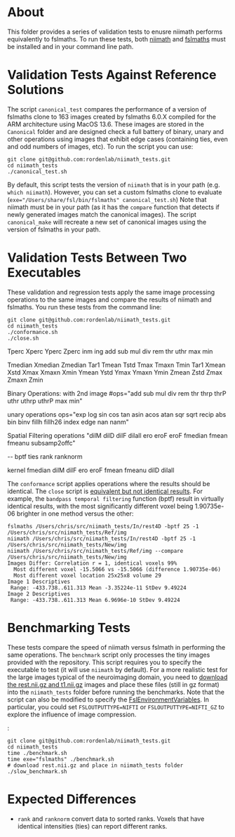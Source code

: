 # About

This folder provides a series of validation tests to enusre niimath performs equivalently to fslmaths. To run these tests, both [niimath](https://github.com/rordenlab/niimath) and [fslmaths](https://fsl.fmrib.ox.ac.uk/fsl/fslwiki/FslInstallation) must be installed and in your command line path.

# Validation Tests Against Reference Solutions

The script `canonical_test` compares the performance of a version of fslmaths clone to 163 images created by fslmaths 6.0.X compiled for the ARM architecture using MacOS 13.6. These images are stored in the `Canonical` folder and are designed check a full battery of binary, unary and other operations using images that exhibit edge cases (containing ties, even and odd numbers of images, etc). To run the script you can use: 

```
git clone git@github.com:rordenlab/niimath_tests.git
cd niimath_tests
./canonical_test.sh
```

By default, this script tests the version of `niimath` that is in your path (e.g. `which niimath`). However, you can set a custom fslmaths clone to evaluate (`exe="/Users/share/fsl/bin/fslmaths" canonical_test.sh`) Note that niimath must be in your path (as it has the `compare` function that detects if newly generated images match the canonical images). 
The script `canonical_make` will recreate a new set of canonical images using the version of fslmaths in your path.

# Validation Tests Between Two Executables

These validation and regression tests apply the same image processing operations to the same images and compare the results of niimath and fslmaths. You run these tests from the command line:

```
git clone git@github.com:rordenlab/niimath_tests.git
cd niimath_tests
./conformance.sh
./close.sh 
```

Tperc Xperc Yperc Zperc inm ing add sub mul div rem thr uthr max min

Tmedian Xmedian Zmedian Tar1 Tmean Tstd Tmax Tmaxn Tmin Tar1 Xmean Xstd Xmax Xmaxn Xmin Ymean Ystd Ymax Ymaxn Ymin Zmean Zstd Zmax Zmaxn Zmin

Binary Operations: with 2nd image
#ops="add sub mul div rem thr thrp thrP uthr uthrp uthrP max min"

unary operations
ops="exp log sin cos tan asin acos atan sqr sqrt recip abs bin binv fillh fillh26 index edge nan nanm"

Spatial Filtering operations
"dilM dilD dilF dilall ero eroF eroF fmedian fmean fmeanu subsamp2offc"

--
bptf
 ties
rank ranknorm

kernel 
 fmedian dilM dilF ero eroF  fmean fmeanu dilD dilall


The `conformance` script applies operations where the results should be identical. The `close` script is [equivalent but not identical results](https://github.com/rordenlab/niimath?tab=readme-ov-file#identical-versus-equivalent-results). For example, the `bandpass temporal filtering` function (bptf) result in virtually identical results, with the most significantly different voxel being 1.90735e-06 brighter in one method versus the other:

```
fslmaths /Users/chris/src/niimath_tests/In/rest4D -bptf 25 -1 /Users/chris/src/niimath_tests/Ref/img
niimath /Users/chris/src/niimath_tests/In/rest4D -bptf 25 -1 /Users/chris/src/niimath_tests/New/img
niimath /Users/chris/src/niimath_tests/Ref/img --compare /Users/chris/src/niimath_tests/New/img
Images Differ: Correlation r = 1, identical voxels 99%
  Most different voxel -15.5066 vs -15.5066 (difference 1.90735e-06)
  Most different voxel location 25x25x8 volume 29
Image 1 Descriptives
 Range: -433.738..611.313 Mean -3.35224e-11 StDev 9.49224
Image 2 Descriptives
 Range: -433.738..611.313 Mean 6.9696e-10 StDev 9.49224
```

# Benchmarking Tests

These tests compare the speed of niimath versus fslmath in performing the same operations. The `benchmark` script only processes the tiny images provided with the repository. This script requires you to specify the executable to test (it will use `niimath` by default). For a more realistic test for the large images typical of the neuroimaging domain, you need to [download the rest.nii.gz and t1.nii.gz](https://osf.io/y84gq/files/osfstorage) images and place these files (still in gz format) into the `niimath_tests` folder before running the benchmarks. Note that the script can also be modified to specify the [FslEnvironmentVariables](https://fsl.fmrib.ox.ac.uk/fsl/fslwiki/FslEnvironmentVariables). In particular, you could set `FSLOUTPUTTYPE=NIFTI` or `FSLOUTPUTTYPE=NIFTI_GZ` to explore the influence of image compression.

:

```
git clone git@github.com:rordenlab/niimath_tests.git
cd niimath_tests
time ./benchmark.sh
time exe="fslmaths" ./benchmark.sh
# download rest.nii.gz and place in niimath_tests folder 
./slow_benchmark.sh
```

# Expected Differences

 - `rank` and `ranknorm` convert data to sorted ranks. Voxels that have identical intensities (ties) can report different ranks.



